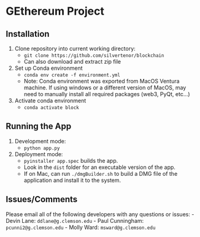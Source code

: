 # GEthereum Project

## Installation
1. Clone repository into current working directory:
    - ```git clone https://github.com/silvertenor/blockchain```
    - Can also download and extract zip file
2. Set up Conda environment
    - ```conda env create -f environment.yml```
    - Note: Conda environment was exported from MacOS Ventura machine. If using windows or a different version of MacOS, may need to manually install all required packages (web3, PyQt, etc...)
3. Activate conda environment
    - ```conda activate block```


## Running the App
1. Development mode:
    - ```python app.py```
2. Deployment mode:
    - ```pyinstaller app.spec``` builds the app.
    - Look in the ```dist``` folder for an executable version of the app.
    - If on Mac, can run ```./dmgBuilder.sh``` to build a DMG file of the application and install it to the system.

## Issues/Comments
Please email all of the following developers with any questions or issues:
    - Devin Lane: ```ddlane@g.clemson.edu```
    - Paul Cunningham: ```pcunni2@g.clemson.edu```
    - Molly Ward: ```msward@g.clemson.edu```